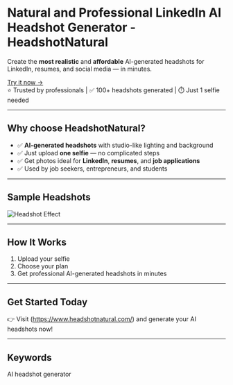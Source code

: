 # Natural and Professional LinkedIn AI Headshot Generator - HeadshotNatural

Create the **most realistic** and **affordable** AI-generated headshots for LinkedIn, resumes, and social media — in minutes.


[Try it now →](https://www.headshotnatural.com/)  
⭐ Trusted by professionals | ✅ 100+ headshots generated | ⏱️ Just 1 selfie needed

---

## Why choose HeadshotNatural?

- ✅ **AI-generated headshots** with studio-like lighting and background
- ✅ Just upload **one selfie** — no complicated steps
- ✅ Get photos ideal for **LinkedIn**, **resumes**, and **job applications**
- ✅ Used by job seekers, entrepreneurs, and students

---

## Sample Headshots


 ![Headshot Effect](https://www.headshotnatural.com/example-left.png)

---

## How It Works

1. Upload your selfie
2. Choose your plan
3. Get professional AI-generated headshots in minutes

---

## Get Started Today

👉 Visit (https://www.headshotnatural.com/) and generate your AI headshots now!

---

## Keywords

AI headshot generator
